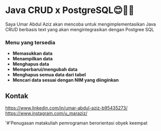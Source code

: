# Java CRUD x PostgreSQL😊🤗👋

Saya Umar Abdul Aziz akan mencoba untuk mengimplementasikan Java CRUD berbasis text yang akan mengintegrasikan dengan Postgree SQL

### **Menu yang tersedia**

* **Memasukkan data** 
* **Menampilkan data**
* **Menghapus data** 
* **Memperbarui/mengubah data**
* **Menghapus semua data dari tabel**
* **Mencari data sesuai dengan NIM yang diinginkan**

## Kontak
https://www.linkedin.com/in/umar-abdul-aziz-b95435273/
https://www.instagram.com/u_maraziz/

'#'Penugasan matakuliah pemrograman berorientasi obyek keempat
